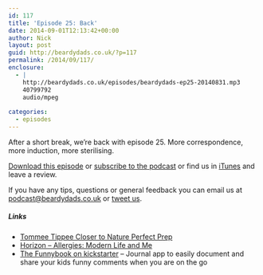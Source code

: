 ```yaml
---
id: 117
title: 'Episode 25: Back'
date: 2014-09-01T12:13:42+00:00
author: Nick
layout: post
guid: http://beardydads.co.uk/?p=117
permalink: /2014/09/117/
enclosure:
  - |
    http://beardydads.co.uk/episodes/beardydads-ep25-20140831.mp3
    40799792
    audio/mpeg
    
categories:
  - episodes
---
```

After a short break, we&#8217;re back with episode 25. More correspondence, more induction, more sterilising.

[Download this episode](http://beardydads.co.uk/episodes/beardydads-ep25-20140831.mp3) or [subscribe to the podcast](http://feeds.feedburner.com/BeardyDads) or find us in [iTunes](https://itunes.apple.com/gb/podcast/beardy-dads/id798785734) and leave a review.

If you have any tips, questions or general feedback you can email us at <podcast@beardydads.co.uk> or [tweet us](http://twitter.com/beardydads).

##### Links

  * [Tommee Tippee Closer to Nature Perfect Prep](http://www.amazon.co.uk/Tommee-Tippee-Closer-Nature-Perfect/dp/B00BG6304A)
  * [Horizon &#8211; Allergies: Modern Life and Me](http://www.bbc.co.uk/iplayer/episode/b04g507y/horizon-20142015-5-allergies-modern-life-and-me)
  * [The Funnybook on kickstarter](https://www.kickstarter.com/projects/1605026806/the-funnybook) &#8211; Journal app to easily document and share your kids funny comments when you are on the go